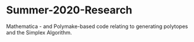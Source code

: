 # Summer-2020-Research
Mathematica - and Polymake-based code relating to generating polytopes and the Simplex Algorithm.

